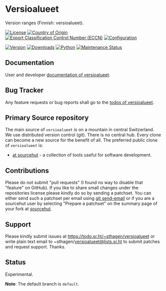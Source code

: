 # Versioalueet

Version ranges (Finnish: versioalueet). 

[![License](https://git.sr.ht/~sthagen/versioalueet/blob/default/docs/badges/license-spdx-mit.svg)](https://git.sr.ht/~sthagen/versioalueet/tree/default/item/LICENSE)
[![Country of Origin](https://git.sr.ht/~sthagen/versioalueet/blob/default/docs/badges/country-of-origin-name-switzerland-neutral.svg)](https://git.sr.ht/~sthagen/versioalueet/tree/default/item/COUNTRY-OF-ORIGIN)
[![Export Classification Control Number (ECCN)](https://git.sr.ht/~sthagen/versioalueet/blob/default/docs/badges/export-control-classification-number_eccn-ear99-neutral.svg)](https://git.sr.ht/~sthagen/versioalueet/tree/default/item/EXPORT-CONTROL-CLASSIFICATION-NUMBER)
[![Configuration](https://git.sr.ht/~sthagen/versioalueet/blob/default/docs/badges/configuration-sbom.svg)](https://git.sr.ht/~sthagen/versioalueet/tree/default/item/docs/third-party/README.md)

[![Version](https://git.sr.ht/~sthagen/versioalueet/blob/default/docs/badges/latest-release.svg)](https://pypi.python.org/pypi/versioalueet/)
[![Downloads](https://git.sr.ht/~sthagen/versioalueet/blob/default/docs/badges/downloads-per-month.svg)](https://pepy.tech/project/versioalueet)
[![Python](https://git.sr.ht/~sthagen/versioalueet/blob/default/docs/badges/python-versions.svg)](https://pypi.python.org/pypi/versioalueete/)
[![Maintenance Status](https://git.sr.ht/~sthagen/versioalueet/blob/default/docs/badges/commits-per-year.svg)](https://git.sr.ht/~sthagen/versioalueet/log)

## Documentation

User and developer [documentation of versioalueet](https://codes.dilettant.life/docs/versioalueet).

## Bug Tracker

Any feature requests or bug reports shall go to the [todos of versioalueet](https://todo.sr.ht/~sthagen/versioalueet).

## Primary Source repository

The main source of `versioalueet` is on a mountain in central Switzerland.
We use distributed version control (git).
There is no central hub.
Every clone can become a new source for the benefit of all.
The preferred public clone of `versioalueet` is:

* [at sourcehut](https://git.sr.ht/~sthagen/versioalueet) - a collection of tools useful for software development.

## Contributions

Please do not submit "pull requests" (I found no way to disable that "feature" on GitHub).
If you like to share small changes under the repositories license please kindly do so by sending a patchset.
You can either send such a patchset per email using [git send-email](https://git-send-email.io) or 
if you are a sourcehut user by selecting "Prepare a patchset" on the summary page of your fork at [sourcehut](https://git.sr.ht/).

## Support

Please kindly submit issues at https://todo.sr.ht/~sthagen/versioalueet or write plain text email to ~sthagen/versioalueet@lists.sr.ht to submit patches and request support. Thanks.

## Status

Experimental.

**Note**: The default branch is `default`.
